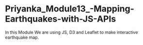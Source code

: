 # Priyanka_Module13_-Mapping-Earthquakes-with-JS-APIs
In this Module We are using JS, D3 and Leaflet to make interactive earthquake map.
